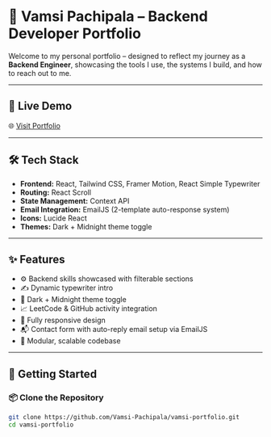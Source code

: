 # 🚀 Vamsi Pachipala – Backend Developer Portfolio


Welcome to my personal portfolio – designed to reflect my journey as a **Backend Engineer**, showcasing the tools I use, the systems I build, and how to reach out to me.

---

## 🔗 Live Demo

🌐 [Visit Portfolio](https://vamsi-pachipala.vercel.app)

---

## 🛠 Tech Stack

- **Frontend:** React, Tailwind CSS, Framer Motion, React Simple Typewriter  
- **Routing:** React Scroll  
- **State Management:** Context API  
- **Email Integration:** EmailJS (2-template auto-response system)  
- **Icons:** Lucide React  
- **Themes:** Dark + Midnight theme toggle

---

## ✨ Features

- ⚙️ Backend skills showcased with filterable sections  
- ✍️ Dynamic typewriter intro  
- 🌌 Dark + Midnight theme toggle  
- 📈 LeetCode & GitHub activity integration  
- 📱 Fully responsive design  
- 📬 Contact form with auto-reply email setup via EmailJS  
- 🧩 Modular, scalable codebase

---

## 🚀 Getting Started

### 📦 Clone the Repository

```bash
git clone https://github.com/Vamsi-Pachipala/vamsi-portfolio.git
cd vamsi-portfolio
